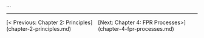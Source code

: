...

---
<div style='display: flex; justify-content: space-between;'><div>[< Previous: Chapter 2: Principles](chapter-2-principles.md)</div><div>[Next: Chapter 4: FPR Processes>](chapter-4-fpr-processes.md)</div></div>